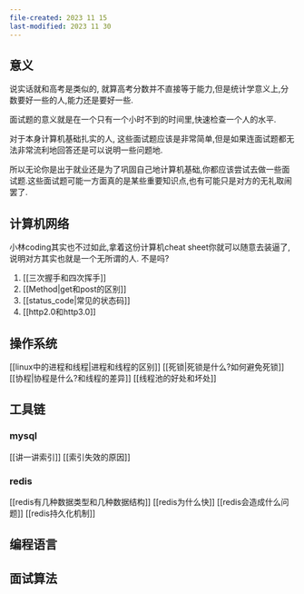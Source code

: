 ```yaml
---
file-created: 2023 11 15
last-modified: 2023 11 30
---
```


## 意义 

说实话就和高考是类似的, 就算高考分数并不直接等于能力,但是统计学意义上,分数要好一些的人,能力还是要好一些. 

面试题的意义就是在一个只有一个小时不到的时间里,快速检查一个人的水平. 

对于本身计算机基础扎实的人, 这些面试题应该是非常简单,但是如果连面试题都无法非常流利地回答还是可以说明一些问题地. 

所以无论你是出于就业还是为了巩固自己地计算机基础,你都应该尝试去做一些面试题.这些面试题可能一方面真的是某些重要知识点,也有可能只是对方的无礼取闹罢了. 

## 计算机网络

小林coding其实也不过如此,拿着这份计算机cheat sheet你就可以随意去装逼了,说明对方其实也就是一个无所谓的人. 不是吗? 

1. [[三次握手和四次挥手]] 
2. [[Method|get和post的区别]]
3. [[status_code|常见的状态码]]
4. [[http2.0和http3.0]]

## 操作系统

[[linux中的进程和线程|进程和线程的区别]]
[[死锁|死锁是什么?如何避免死锁]]
[[协程|协程是什么?和线程的差异]]
[[线程池的好处和坏处]] 

## 工具链

### mysql

[[讲一讲索引]]
[[索引失效的原因]]


### redis 
[[redis有几种数据类型和几种数据结构]]
[[redis为什么快]]
[[redis会造成什么问题]]
[[redis持久化机制]]

## 编程语言


## 面试算法 
